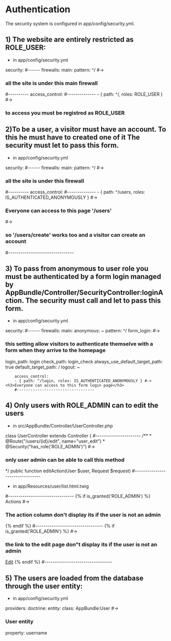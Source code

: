 <H1>Authentication</H1>

The security system is configured in app/config/security.yml.

<h2>1) The website are entirely restricted as ROLE_USER:</h2>

- in app/config/security.yml

security:
        #------
        firewalls:
            main:
                pattern: ^/     #-><h3> all the site is under this main firewall</h3>
                #----------
        access_control:
            #--------------
            - { path: ^/, roles: ROLE_USER }    #-><h3> to access you must be registred as ROLE_USER</h3>

<h2>2)To be a user, a visitor must have an account. To this he must have to created one of it
The security must let to pass this form.</h2>

- in app/config/security.yml

security:
        #------
        firewalls:
            main:
                pattern: ^/     #-> <h3>all the site is under this firewall</h3>
                #----------
        access_control:
            #--------------
            - { path: ^/users, roles: IS_AUTHENTICATED_ANONYMOUSLY } #-> <h3>Everyone can access to this page '/users'</h3>
            #-> <h3>so '/users/create' works too and a visitor can create an account</h3>
            #--------------------------------

<h2>3) To pass from anonymous to user role you must be authenticated by a form login managed by AppBundle/Controller/SecurityController:loginAction.
The security must call and let to pass this form.</h2>

- in app/config/security.yml

security:
        #------
        firewalls:
            main:
                anonymous: ~
                pattern: ^/
                form_login: #-> <h3>this setting allow visitors to authenticate themselve with a form when they arrive to the homepage</h3>
                    login_path: login
                    check_path: login_check
                    always_use_default_target_path:  true
                    default_target_path:  /
                logout: ~

        access_control:
        - { path: ^/login, roles: IS_AUTHENTICATED_ANONYMOUSLY } #-> <h3>Everyone can access to this form login page</h3>
        #----------------------------------


<h2>4) Only users with ROLE_ADMIN can to edit the users</h2>

- in src/AppBundle/Controller/UserController.php

class UserController extends Controller
{
    #----------------------
    /**
     * @Route("/users/{id}/edit", name="user_edit")
     * @Security("has_role('ROLE_ADMIN')") #-> <h3>only user admin can be able to call this method</h3>
     */
    public function editAction(User $user, Request $request)
    #--------------------------------

- in app/Resources/user/list.html.twig

#--------------------------------
{% if is_granted('ROLE_ADMIN') %}
    <th>Actions</th>    #-> <h3>The action column don't display its if the user is not an admin</h3>
{% endif %}
#---------------------------------
{% if is_granted('ROLE_ADMIN') %} #-> <h3>the link to the edit page don"t display its if the user is not an admin</h3>
    <td>
        <a href="{{ path('user_edit', {'id' : user.id}) }}" class="btn btn-success btn-sm">Edit</a>
    </td>
{% endif %}
#---------------------------------


<h2>5) The users are loaded from the database through the user entity:</h2>

- in app/config/security.yml

providers:
    doctrine:
        entity:
            class: AppBundle:User   #-> <h3>User entity</h3>
            property: username 